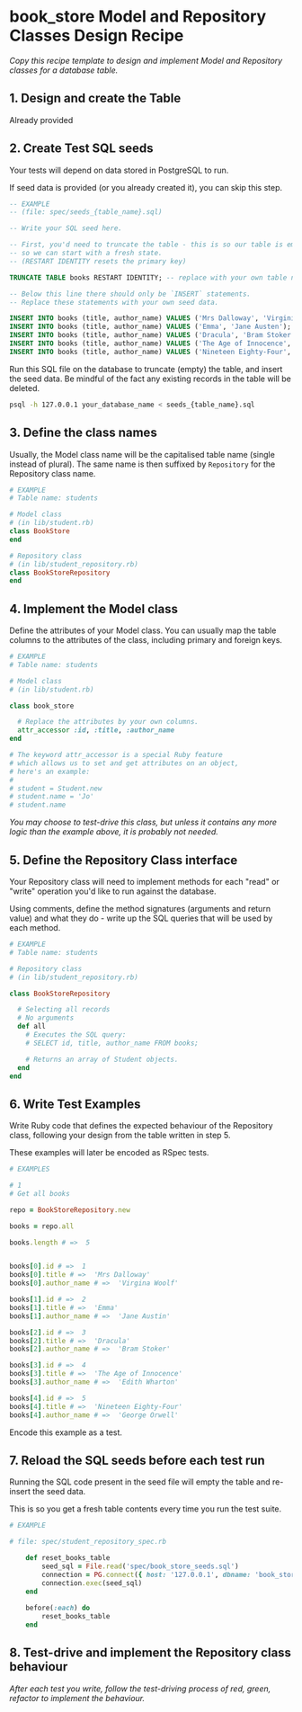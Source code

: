 # book_store Model and Repository Classes Design Recipe

_Copy this recipe template to design and implement Model and Repository classes for a database table._

## 1. Design and create the Table

Already provided

## 2. Create Test SQL seeds

Your tests will depend on data stored in PostgreSQL to run.

If seed data is provided (or you already created it), you can skip this step.

```sql
-- EXAMPLE
-- (file: spec/seeds_{table_name}.sql)

-- Write your SQL seed here. 

-- First, you'd need to truncate the table - this is so our table is emptied between each test run,
-- so we can start with a fresh state.
-- (RESTART IDENTITY resets the primary key)

TRUNCATE TABLE books RESTART IDENTITY; -- replace with your own table name.

-- Below this line there should only be `INSERT` statements.
-- Replace these statements with your own seed data.

INSERT INTO books (title, author_name) VALUES ('Mrs Dalloway', 'Virginia Woolf');
INSERT INTO books (title, author_name) VALUES ('Emma', 'Jane Austen');
INSERT INTO books (title, author_name) VALUES ('Dracula', 'Bram Stoker');
INSERT INTO books (title, author_name) VALUES ('The Age of Innocence', 'Edith Wharton');
INSERT INTO books (title, author_name) VALUES ('Nineteen Eighty-Four', 'George Orwell');
```

Run this SQL file on the database to truncate (empty) the table, and insert the seed data. Be mindful of the fact any existing records in the table will be deleted.

```bash
psql -h 127.0.0.1 your_database_name < seeds_{table_name}.sql
```

## 3. Define the class names

Usually, the Model class name will be the capitalised table name (single instead of plural). The same name is then suffixed by `Repository` for the Repository class name.

```ruby
# EXAMPLE
# Table name: students

# Model class
# (in lib/student.rb)
class BookStore
end

# Repository class
# (in lib/student_repository.rb)
class BookStoreRepository
end
```

## 4. Implement the Model class

Define the attributes of your Model class. You can usually map the table columns to the attributes of the class, including primary and foreign keys.

```ruby
# EXAMPLE
# Table name: students

# Model class
# (in lib/student.rb)

class book_store

  # Replace the attributes by your own columns.
  attr_accessor :id, :title, :author_name
end

# The keyword attr_accessor is a special Ruby feature
# which allows us to set and get attributes on an object,
# here's an example:
#
# student = Student.new
# student.name = 'Jo'
# student.name
```

*You may choose to test-drive this class, but unless it contains any more logic than the example above, it is probably not needed.*

## 5. Define the Repository Class interface

Your Repository class will need to implement methods for each "read" or "write" operation you'd like to run against the database.

Using comments, define the method signatures (arguments and return value) and what they do - write up the SQL queries that will be used by each method.

```ruby
# EXAMPLE
# Table name: students

# Repository class
# (in lib/student_repository.rb)

class BookStoreRepository

  # Selecting all records
  # No arguments
  def all
    # Executes the SQL query:
    # SELECT id, title, author_name FROM books;

    # Returns an array of Student objects.
  end
end
```

## 6. Write Test Examples

Write Ruby code that defines the expected behaviour of the Repository class, following your design from the table written in step 5.

These examples will later be encoded as RSpec tests.

```ruby
# EXAMPLES

# 1
# Get all books

repo = BookStoreRepository.new

books = repo.all

books.length # =>  5


books[0].id # =>  1
books[0].title # =>  'Mrs Dalloway'
books[0].author_name # =>  'Virgina Woolf'

books[1].id # =>  2
books[1].title # =>  'Emma'
books[1].author_name # =>  'Jane Austin'

books[2].id # =>  3
books[2].title # =>  'Dracula'
books[2].author_name # =>  'Bram Stoker'

books[3].id # =>  4
books[3].title # =>  'The Age of Innocence'
books[3].author_name # =>  'Edith Wharton'

books[4].id # =>  5
books[4].title # =>  'Nineteen Eighty-Four'
books[4].author_name # =>  'George Orwell'


```

Encode this example as a test.

## 7. Reload the SQL seeds before each test run

Running the SQL code present in the seed file will empty the table and re-insert the seed data.

This is so you get a fresh table contents every time you run the test suite.

```ruby
# EXAMPLE

# file: spec/student_repository_spec.rb

    def reset_books_table
        seed_sql = File.read('spec/book_store_seeds.sql')
        connection = PG.connect({ host: '127.0.0.1', dbname: 'book_store_test' })
        connection.exec(seed_sql)
    end
      
    before(:each) do 
        reset_books_table
    end
```

## 8. Test-drive and implement the Repository class behaviour

_After each test you write, follow the test-driving process of red, green, refactor to implement the behaviour._